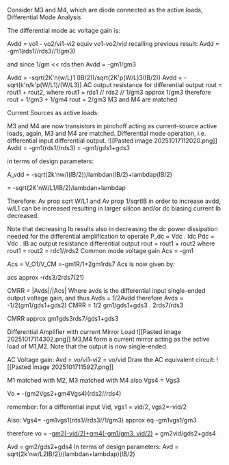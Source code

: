 Consider M3 and M4, which are diode connected as the active loads, Differential Mode Analysis

The differential mode ac voltage gain is:

Avdd = vo1 - vo2/vi1-vi2 equiv vo1-vo2/vid
recalling previous result:
Avdd = -gm1(rds1//rds3//1/gm3)

and since 
1/gm << rds
then Avdd = -gm1/gm3

Avdd = -sqrt(2K'n(w/L)1 (IB/2))/sqrt(2K'p(W/L)3(IB/2))
Avdd = -sqrt(k'n/k'p(W/L1)/(W/L3))
AC output resistance for differential output rout  = rout1 + rout2, where rout1 = rds1 // rds2 // 1/gm3
approx 1/gm3
therefore rout = 1/gm3 + 1/gm4
rout = 2/gm3
M3 and M4 are matched

Current Sources as active loads:

M3 and M4 are now transistors in pinchoff acting as current-source active loads, again, M3 and M4 are matched.
Differential mode operation, i.e. differential input differential output.
![[Pasted image 20251017112020.png]]
Avdd = -gm1(rds1//rds3)
= -gm1/gds1+gds3


in terms of design parameters:

A_vdd = -sqrt(2k'nw/l(IB/2))/lambdan(IB/2)+lambdap(IB/2)

= -sqrt(2K'nW/L1/IB/2)/lambdan+lambdap
 
 Therefore:
 Av prop sqrt W/L1
 and 
 Av prop 1/sqrtIB
in order to increase avdd, w/L1 can be increased resulting in larger silicon and/or dc biasing current Ib decreased. 

 Note that decreasing Ib results also in decreasing the dc power dissipation needed for the differential amplification to operate
 P_dc = Vdc . Idc
 Pdc = Vdc . IB
 ac output resistance differential output rout = rout1 + rout2
 where rout1 = rout2 = rdc1//rds2
 Common mode voltage gain Acs = -gm1

 Acs = V_O1/V_CM
 =-gm1R/1+2gm1rds7
 Acs is now given by:

 acs approx -rds3/2rds7(21) 

 CMRR = |Avds|/|Acs|
 Where avds is the differential input single-ended output voltage gain, 
 and thus Avds = 1/2Avdd
 therefore Avds = -1/2(gm1/gds1+gds2)
 CMRR = 1/2 gm1/gds1+gds3 . 2rds7/rds3

 CMRR  approx gm1gds3rds7/gds1+gds3


 Differential Amplifier with current Mirror Load
 ![[Pasted image 20251017114302.png]]
 M3,M4 form a  current mirror acting as the active load of M1,M2. Note that the output is now single-ended.

 AC Voltage gain:
 Avd = vo/vi1-vi2 = vo/vid
 Draw the AC equivalent circuit:
![[Pasted image 20251017115927.png]]

 M1 matched with M2, M3 matched with M4
 also Vgs4 = Vgs3

 Vo = -(gm2Vgs2+gm4Vgs4)(rds2//rds4)

 remember: for a differential input Vid, vgs1 = vid/2, vgs2=-vid/2

 Also: Vgs4= -gm1vgs1(rds1//rds3//1/gm3) approx eq -gm1vgs1/gm3

 therefore vo = -[gm2(-vid/2)+gm4(-gm1/gm3. vid/2)](rds2//rds4)
 = gm2vid/gds2+gds4

Avd = gm2/gds2+gds4
In terms of design parameters:
Avd = sqrt(2k'nw/L2IB/2)/(lambdan+lambdap)(IB/2)


